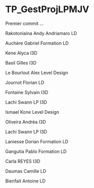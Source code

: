 # TP_GestProjLPMJV



Premier commit ...

Rakotoniaina Andy Andriamaro LD

Auchère Gabriel Formation LD

Kene Alyca I3D

Basil Gilles I3D

Le Bourlout Alex Level Design

Journot Florian LD

Fontaine Sylvain I3D

Lachi Swann LP I3D


Ismael Kone Level Design

Oliveira Andréa I3D

Lachi Swann LP I3D

Laniesse Dorian Formation LD

Gangutia Pablo Formation LD

Carla REYES I3D

Daumas Camille LD

Bienfait Antoine LD

